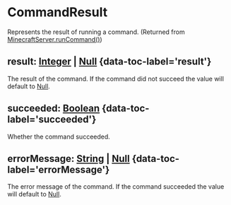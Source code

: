 # CommandResult

Represents the result of running a command. (Returned from [MinecraftServer.runCommand()](minecraftserver.md#runcommandcommand-string-commandresult))

## result: [Integer](integer.md) | [Null](null.md) {data-toc-label='result'}

The result of the command. If the command did not succeed the value will default to [Null](null.md).

## succeeded: [Boolean](boolean.md) {data-toc-label='succeeded'}

Whether the command succeeded.

## errorMessage: [String](string.md) | [Null](null.md) {data-toc-label='errorMessage'}

The error message of the command. If the command succeeded the value will default to [Null](null.md).
